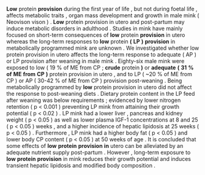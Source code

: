 **Low** protein **provision** during the first year of life , but not during foetal life , affects metabolic traits , organ mass development and growth in male mink ( Neovison vison ) . **Low** protein provision in utero and post-partum may induce metabolic disorders in adulthood . Studies in mink have mainly focused on short-term consequences of **low** protein **provision** in utero whereas the long-term responses to **low** protein **(** **LP** **)** **provision** in metabolically programmed mink are unknown . We investigated whether low protein provision in utero affects the long-term response to adequate ( AP ) or LP provision after weaning in male mink . Eighty-six male mink were exposed to low ( 19 % of ME from CP ; **crude** protein **)** or **adequate** **(** **31** **%** **of** **ME** **from** **CP** **)** protein provision in utero , and to LP ( ~20 % of ME from CP ) or AP ( 30-42 % of ME from CP ) provision post-weaning . Being metabolically programmed by **low** protein provision in utero did not affect the response to post-weaning diets . Dietary protein content in the LP feed after weaning was below requirements ; evidenced by lower nitrogen retention ( p < 0.001 ) preventing LP mink from attaining their growth potential ( p < 0.02 ) . LP mink had a lower liver , pancreas and kidney weight ( p < 0.05 ) as well as lower plasma IGF-1 concentrations at 8 and 25 ( p < 0.05 ) weeks , and a higher incidence of hepatic lipidosis at 25 weeks ( p < 0.05 ) . Furthermore , LP mink had a higher body fat ( p < 0.05 ) and lower body CP content ( p < 0.05 ) at 50 weeks of age . It is concluded that some effects of **low** **protein** **provision** **in** utero can be alleviated by an adequate nutrient supply post-partum . However , long-term exposure to **low** **protein** **provision** in mink reduces their growth potential and induces transient hepatic lipidosis and modified body composition . 